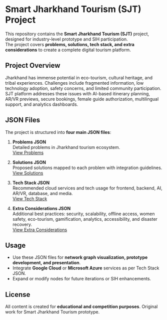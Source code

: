 # Smart Jharkhand Tourism (SJT) Project

This repository contains the **Smart Jharkhand Tourism (SJT)** project, designed for industry-level prototype and SIH participation.  
The project covers **problems, solutions, tech stack, and extra considerations** to create a complete digital tourism platform.

## Project Overview

Jharkhand has immense potential in eco-tourism, cultural heritage, and tribal experiences. Challenges include fragmented information, low technology adoption, safety concerns, and limited community participation.  
SJT platform addresses these issues with AI-based itinerary planning, AR/VR previews, secure bookings, female guide authorization, multilingual support, and analytics dashboards.

## JSON Files

The project is structured into **four main JSON files**:

1. **Problems JSON**  
   Detailed problems in Jharkhand tourism ecosystem.  
   [View Problems](https://todiagram.com/editor?source=pwa&doc=1da0a3f3dd6a890b5ba3c5a8)

2. **Solutions JSON**  
   Proposed solutions mapped to each problem with integration guidelines.  
   [View Solutions](https://todiagram.com/editor?source=pwa&doc=970d724eda99a411c2abe1ba)

3. **Tech Stack JSON**  
   Recommended cloud services and tech usage for frontend, backend, AI, AR/VR, database, and media.  
   [View Tech Stack](https://todiagram.com/editor?source=pwa&doc=b7b343363f321a23f473f130)

4. **Extra Considerations JSON**  
   Additional best practices: security, scalability, offline access, women safety, eco-tourism, gamification, analytics, accessibility, and disaster recovery.  
   [View Extra Considerations](https://todiagram.com/editor?source=pwa&doc=58c2fa7e64add04ba5644d8d)

## Usage

- Use these JSON files for **network graph visualization, prototype development, and presentation**.  
- Integrate **Google Cloud** or **Microsoft Azure** services as per Tech Stack JSON.  
- Expand or modify nodes for future iterations or SIH enhancements.

## License

All content is created for **educational and competition purposes**. Original work for Smart Jharkhand Tourism prototype.
